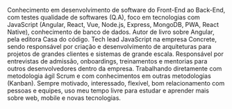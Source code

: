 Conhecimento em desenvolvimento de software do Front-End ao Back-End, com testes
qualidade de softwares (Q.A), foco em tecnologias com JavaScript (Angular, React, Vue,
Node.js, Express, MongoDB, PWA, React Native), conhecimento de banco de dados.
 Autor de livro sobre Angular, pela editora Casa do código.
 Tech lead JavaScript na empresa Concrete, sendo responsável por criação e
desenvolvimento de arquiteturas para projetos de grandes clientes e sistemas de grande
escala.
 Responsável por entrevistas de admissão, onboardings, treinamentos e mentorias para
outros desenvolvedores dentro da empresa.
 Trabalhando diretamente com metodologia ágil Scrum e com conhecimentos em
outras metodologias (Kanban).
 Sempre motivado, interessado, flexível, bom relacionamento com pessoas e equipes,
uso meu tempo livre para estudar e aprender mais sobre web, mobile e novas
tecnologias.
